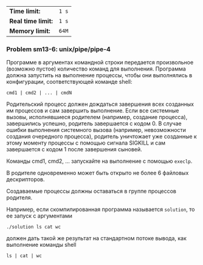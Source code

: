 |                      |       |
|----------------------|-------|
| **Time limit:**      | `1 s` |
| **Real time limit:** | `1 s` |
| **Memory limit:**    | `64M` |


### Problem sm13-6: unix/pipe/pipe-4

Программе в аргументах командной строки передается произвольное (возможно пустое) количество команд
для выполнения. Программа должна запустить на выполнение процессы, чтобы они выполнялись в
конфигурации, соответствующей команде shell:

    
    
    cmd1 | cmd2 | ... | cmdN

Родительский процесс должен дождаться завершения всех созданных им процессов и сам завершить
выполнение. Если все системные вызовы, исполнявшиеся родителем (например, создание процесса),
завершились успешно, родитель завершается с кодом 0. В случае ошибки выполнения системного вызова
(например, невозможности создания очередного процесса), родитель уничтожает уже созданные к этому
моменту процессы с помощью сигнала SIGKILL и сам завершается с кодом 1 после завершения сыновей.

Команды cmd1, cmd2, ... запускайте на выполнение с помощью `execlp`.

В родителе одновременно может быть открыто не более 6 файловых дескрипторов.

Создаваемые процессы должны оставаться в группе процессов родителя.

Например, если скомпилированная программа называется `solution`, то ее запуск с аргументами

    
    
    ./solution ls cat wc

должен дать такой же результат на стандартном потоке вывода, как выполнение команды shell

    
    
    ls | cat | wc

